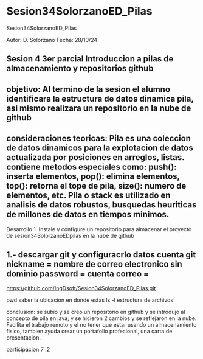 # Sesion34SolorzanoED_Pilas
Sesion34SolorzanoED_Pilas

Autor: D. Solorzano
Fecha: 28/10/24

Sesion 4 3er parcial
Introduccion a pilas de almacenamiento y repositorios github
------------
objetivo: Al termino de la sesion el alumno identificara la estructura de datos dinamica pila, asi mismo realizara un repositorio en la nube de github
-------------
consideraciones teoricas: Pila es una coleccion de datos dinamicos para la explotacion de datos actualizada por posiciones en arreglos, listas. contiene metodos especiales como: push(): inserta elementos, pop(): elimina elementos, top(): retorna el tope de pila, size(): numero de elementos, etc. Pila o stack es utilizado en analisis de datos robustos, busquedas heuriticas de millones de datos en tiempos minimos.
---------------
Desarrollo 1. Instale y configure un repositorio para almacenar el proyecto de sesion34SolorzanoEDpilas en la nube de github

1.- descargar git y configuracrlo
datos cuenta git
nickname = nombre de correo electronico sin dominio
password = 
cuenta correo = 
----------------

https://github.com/IngDsoft/Sesion34SolorzanoED_Pilas.git

pwd	saber la ubicacion en donde estas
ls -l	estructura de archivos

conclusion: se subio y se creo un repositorio en github y se introdujo al concepto de pila en java, y se hicieron 2 cambios y se reflejaron en la nube. Facilita el trabajo remoto y el no tener que estar usando un almacenamiento fisico, tambien ayuda crear un portafolio profecional, una carta de presentacion.

participacion 7 .2
